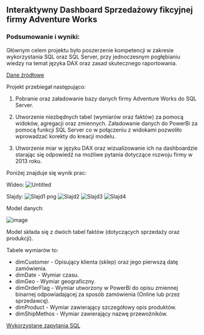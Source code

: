 
## Interaktywny Dashboard Sprzedażowy fikcyjnej firmy Adventure Works

### Podsumowanie i wyniki:

Głównym celem projektu było poszerzenie kompetencji w zakresie wykorzystania SQL oraz SQL Server, przy jednoczesnym pogłębianiu wiedzy na temat języka DAX oraz zasad skutecznego raportowania.

[Dane źródłowe](https://learn.microsoft.com/en-us/sql/samples/adventureworks-install-configure?view=sql-server-ver16&tabs=ssms) 


Projekt przebiegał następująco:

1. Pobranie oraz załadowanie bazy danych firmy Adventure Works do SQL Server.

2. Utworzenie niezbędnych tabel (wymiarów oraz faktów) za pomocą widoków, agregacji oraz zmiennych. Załadowanie danych do PowerBi za pomocą funkcji SQL Server co w połączeniu z widokami pozwoliło wprowadzać korekty do kreacji modelu.
   
3. Utworzenie miar w języku DAX oraz wizualizowanie ich na dashboardzie starając się odpowiedź na możliwe pytania dotyczące rozwoju firmy w 2013 roku.
   
Poniżej znajduje się wynik prac:

Wideo:
![Untitled](https://github.com/nor0509/portfolioPL/assets/167141010/522207a8-2b68-46b5-b1be-d0a7ecfa7a06)



Slajdy:
![Slajd1 png](https://github.com/nor0509/portfolioPL/assets/167141010/2a34b67a-b3ba-4652-ba5c-9e6382150229)
![Slajd2](https://github.com/nor0509/portfolioPL/assets/167141010/41aa638b-81e1-4d0f-a783-b4cd308283dc)
![Slajd3](https://github.com/nor0509/portfolioPL/assets/167141010/d6726c0f-ea80-4487-b5bc-0ffbce4213d1)
![Slajd4](https://github.com/nor0509/portfolioPL/assets/167141010/8fc426b3-f7ae-4514-ad58-fd4b0ace39ad)






Model danych:

![image](https://github.com/nor0509/portfolioPL/assets/167141010/8f6df7c8-af5c-431b-984b-cb72559378f3)

Model składa się z dwóch tabel faktów (dotyczących sprzedaży oraz produkcji). 

Tabele wymiarów to:
- dimCustomer - Opisujący klienta (sklep) oraz jego pierwszą datę zamówienia.
- dimDate - Wymiar czasu.
- dimGeo - Wymiar geograficzny.
- dimOrderFlag - Wymiar utworzony w PowerBi do opisu zmiennej binarnej odpowiadającej za sposób zamówienia (Online lub przez sprzedawcę).
- dimProduct - Wymiar zawierający szczegółowy opis produktów.
- dimShipMethos - Wymiar zawierający nazwę przewoźników.

[Wykorzystane zapytania SQL](https://github.com/nor0509/portfolioPL/blob/main/projekty/projekt2/DimCreation.sql)
